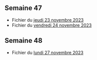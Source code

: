 ## Semaine 47

- Fichier du [jeudi 23 novembre 2023](./3eme1/2023-11-23_3eme1.pdf)
- Fichier du [vendredi 24 novembre 2023](./3eme1/2023-11-24_3eme1.pdf)


## Semaine 48 
 
- Fichier du [lundi 27 novembre 2023](./3eme1/2023-11-27_3eme1.pdf)
